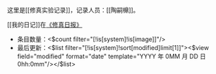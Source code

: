 这里是[[修真实验记录]]，记录人员：[[陶嗣檙]]。

[[我的日记]]在[《修真日报》](https://sicheng.taoooist.org)





* 条目数量：<$count filter="[!is[system]!is[image]]"/>
* 最后更新：<$list filter="[!is[system]!sort[modified]limit[1]]"><$view field="modified" format="date" template="YYYY 年 0MM 月 DD 日 0hh:0mm"/></$list>